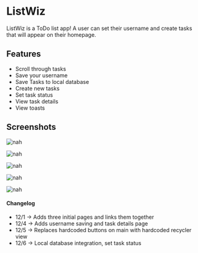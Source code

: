 # ListWiz

ListWiz is a ToDo list app! A user can set their username and create tasks that will appear on their homepage.

## Features

- Scroll through tasks
- Save your username
- Save Tasks to local database
- Create new tasks
- Set task status
- View task details
- View toasts

## Screenshots

![nah](/app/screenshots/main.png)

![nah](/app/screenshots/add12_6.png)

![nah](/app/screenshots/all.png)

![nah](/app/screenshots/details.png)

![nah](/app/screenshots/profile.png)

#### Changelog

- 12/1 -> Adds three initial pages and links them together
- 12/4 -> Adds username saving and task details page
- 12/5 -> Replaces hardcoded buttons on main with hardcoded recycler view
- 12/6 -> Local database integration, set task status
